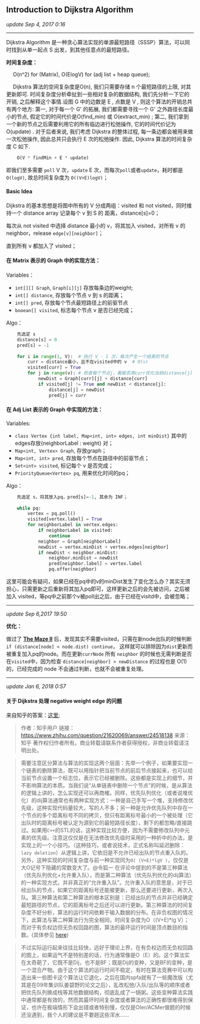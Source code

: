 ## Introduction to Dijkstra Algorithm 
_update Sep 4, 2017  0:16_

---
Dijkstra Algorithm 是一种贪心算法实现的单源最短路径（SSSP）算法，可以同时找到从单一起点 S 出发，到其他任意点的最短路径。

**时间复杂度：** 

&emsp; O(n^2) for (Matrix), O(ElogV) for (adj list + heap queue);  

&emsp; Dijkstra 算法的空间复杂度是O(n), 我们只需要存储 n 个最短路径的上限, 对其更新即可. 时间复杂度分析牵扯到一些相对复杂的数据结构, 我们先分析一下它的开销, 之后解释这个事情.设图 G 中的边数是 E , 点数是 V , 则这个算法的开销总共有两个地方: 第一, 对于每一个 G' 的拓展, 我们都需要寻找一个 G' 之外路径长度最小的节点, 假定它的时间代价是O(find_min) 或 O(extract_min) ; 第二, 我们拿到一个新的节点之后需要利用它的所有临边进行松弛操作, 它的时间代价记为 O(update) . 对于后者来说, 我们考虑 Dijkstra 的整体过程, 每一条边都会被用来做一次松弛操作, 因此总共只会执行 E 次的松弛操作. 因此, Dijkstra 算法的时间复杂度 C 如下.
```python
    O(V * findMin + E * update)
```
即我们至多需要 `poll` V 次，`update` E 次，而每次`poll`或者`update`，耗时都是`O(logV)`, 故总时间复杂度为 `O((V+E)logV)`；

#### Basic Idea
Dijkstra 的基本思想是将图中所有的 V 分成两组：visited 和 not visited，同时维持一个 distance array 记录每个 v 到 S 的 距离，distance[s]=0；

每次从 not visited 中选择 distance 最小的 v，将其加入 visited，对所有 v 的 neighbor，release `edge[v][neighbor]`；

直到所有 v 都加入了 visited；

#### 在 Matrix 表示的 Graph 中的实现方法：
Variables：
-  `int[][] Graph`,   `Graph[i][j]` 存放每条边的weight;
-  `int[] distance`,   存放每个节点 v 到 s 的距离；
-  `int[] pred`,       存放每个节点最短路径上的前驱节点
-  `booean[] visited`, 标志每个节点 v 是否已经完成；

Algo：
```python
    先选定 s
    distance[s] = 0
    pred[s] = -1
    
    for i in range(1, V):  # 执行 V - 1 次，每次产生一个结束的节点
        curr = distance最小，且不在visited中的 v  # O(v) 
        visited[curr] = True
        for j in range(v): # 检查每个节点j，看能否用curr优化当前distance[j]
            newDist = Graph[curr][j] + distance[curr]
            if visited[j] != True and newDist < distance[j]:
                distance[j] = newDist
                pred[j] = curr
``` 

#### 在 Adj List 表示的 Graph 中实现的方法：
Variables:
-  `class Vertex {int label, Map<int, int> edges, int minDist}` 其中的edges存放{neighborLabel : weight} 对；
-  `Map<int, Vertex> Graph`, 存放graph；
-  `Map<int, int> pred`, 存放每个节点在路径中的前驱节点；
-  `Set<int> visited`, 标记每个 v 是否完成；
-  `PriorityQueue<Vertex> pq`, 用来优化时间的pq；

Algo：
```python
    先选定 s，将其放入pq，pred[s]=-1, 其余为 INF；
    
    while pq:
        vertex = pq.poll()
        visited[vertex.label] = True
        for neighborLabel in vertex.edges:
            if neighborLabel in visited: 
                continue
            neighbor = Graph[neighborLabel]
            newDist = vertex.minDist + vertex.edges[neighbor]
            if newDist < neighbor.minDist:
                neighbor.minDist = newDist
                pred[neighbor.label] = vertex.label
                pq.offer(neighbor)
```

这里可能会有疑问，如果已经在pq中的v的minDist发生了变化怎么办？其实无须担心，只需更新之后重新将其加入pq即可，这样更新之后的会先被访问，之后被加入 visited，等pq中之前那个v被poll出之后，由于已经在visitd中，会被忽略；

---
_update Sep 6,2017  19:50_

**优化：**

做过了 **[The Maze II](https://will-gxz.gitbooks.io/xiaozheng_algo/content/graph/the-maze-ii.html)** 后，发现其实不需要visited，只需在新node出队的时候判断 `if (distance[node] < node.dist) continue`， 这样就可以排除因为`dist`更新而被重复加入pq的node。而在更新`currNode` 所有 `neighbor` 的时候也无需判断是否在`visited`中，因为检查 `distance[neighbor] > newDistance` 的过程也是 O(1) 的，已经完成的 node 不会通过判断，也就不会被重复处理。

---
_update Jan 6, 2018 0:57_

#### 关于 Dijkstra 处理 negative weight edge 的问题
来自知乎的答案：[这里](https://www.zhihu.com/question/21620069);

>作者：知乎用户
链接：https://www.zhihu.com/question/21620069/answer/24518138
来源：知乎
著作权归作者所有。商业转载请联系作者获得授权，非商业转载请注明出处。

>需要注意区分算法与算法的实现这两个层面：先举一个例子，如果要实现一个链表的删除算法，既可以用指针把当前节点的前后节点接起来，也可以给当前节点设置一个标志位，表示它已经被删除。这些都是实现上的细节，并不影响算法的本质。当我们说“从单链表中删除一个节点”的时候，是从算法的逻辑上讲的，怎么实现还可以再商榷。同样，优先队列优化（或者说堆优化）的dij算法通常也有两种实现方式：一种是自己手写一个堆，支持修改优先级，这种实现代码量较大，写的人不多；另一种是允许优先队列中存在一个节点的多个距离标号不同的拷贝，但只有距离标号最小的一个被处理（它出队时的距离标号被认定为源到它的最短路径长度），剩下的都忽略/直接跳过。如果用`C++`的STL的话，这种实现比较方便，因为不需要修改队列中元素的优先级。注意这仅仅是在无法修改优先级时采用的一种折中的办法，是实现上的一个小技巧。（这种技巧，或者说技术，正式名称叫延迟删除：`lazy deletion`）从逻辑上讲，它依旧是不允许已经出队的节点重入队的。另外，这种实现的时间复杂度与前一种实现同为`O( (V+E)*lgV )`，仅仅是大O记号下隐藏的常数变大了。@令狐一 在评论中提到的不是第三种算法（优先队列优化+允许重入队），而是第二种算法（优先队列优化的dij算法）的一种实现方式，并非真正的“允许重入队”。允许重入队的意思是，对于已经出队的节点，如果它的距离标号还能被更新，那么还要进行更新，再次入队。第三种算法和第二种算法的根本区别是：已经出队的节点并非已经确定最短路径的节点，它的距离标号之后还可以进行更新。第三种算法的时间复杂度不好分析，算法的运行时间依赖于输入数据的分布。在非负权图的情况下，此算法与第二种算法行为完全相同，时间复杂度为O（(V+E)*lg V）；而对于有负权边但无负权回路的图，算法的最坏运行时间是顶点数目的指数。(具体参见 [here](https://courses.engr.illinois.edu/cs498374/fa2014/notes/26-sssp.pdf)) 

>不过实际运行起来往往比较快，远好于理论上界，在有负权边而无负权回路的图上，如果运气不是特别差的话，行为通常像是O（E）的。这个算法实在太奇葩了，它既不是Dij，也不是BF；既是Dij的变种，又是BF的变种，是一个混合产物。由于这个算法的运行时间不稳定，有时在算法竞赛中可以构造出来一些图卡这个算法让它退化，之后在国内spfa就有了一些魔改版（尤其是在09年集训队姜碧野的论文之后），乱改松弛/入队/出队等的顺序或者把优先队列换成栈等其他数据结构，彻底乱成了一锅粥。这些变种算法实践中通常都是有效的，然而其最坏时间复杂度或者算法的正确性都很难得到保证，也许在极端情形下会出错或者特别慢，仅仅是OIer/ACMer做题的时候还没遇到，我个人的建议是不要趟这些浑水……


